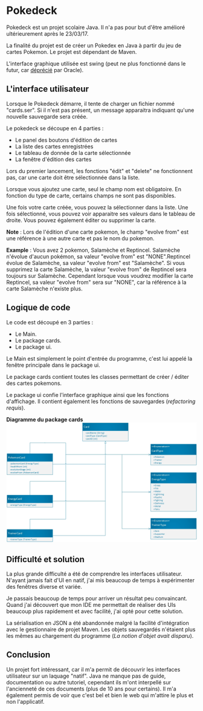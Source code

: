 # Pokedeck
Pokedeck est un projet scolaire Java. Il n'a pas pour but d'être amélioré ultérieurement après le 23/03/17.

La finalité du projet est de créer un Pokedex en Java à partir du jeu de cartes Pokemon. Le projet est dépendant de Maven.

L'interface graphique utilisée est swing (peut ne plus fonctionné dans le futur, car 
[déprécié](http://www.oracle.com/technetwork/java/javafx/overview/faq-1446554.html#6) par Oracle).

## L'interface utilisateur
Lorsque le Pokedeck démarre, il tente de charger un fichier nommé "cards.ser". Si il n'est pas présent, un message 
apparaitra indiquant qu'une nouvelle sauvegarde sera créée.

Le pokedeck se découpe en 4 parties : 
- Le panel des boutons d'édition de cartes 
- La liste des cartes enregistrées 
- Le tableau de donnée de la carte sélectionnée 
- La fenêtre d'édition des cartes
 
Lors du premier lancement, les fonctions "édit" et "delete" ne fonctionnent pas, car une carte doit être sélectionnée 
dans la liste.

Lorsque vous ajoutez une carte, seul le champ nom est obligatoire. En fonction du type de carte, certains champs ne 
sont pas disponibles.

Une fois votre carte créée, vous pouvez la sélectionner dans la liste. Une fois sélectionné, vous pouvez voir apparaitre 
ses valeurs dans le tableau de droite. Vous pouvez également éditer ou supprimer la carte.

**Note** : Lors de l'édition d'une carte pokemon, le champ "evolve from" est une référence à une autre carte et pas le nom du pokemon.

**Example** : Vous avez 2 pokemon, Salamèche et Reptincel. Salamèche n'évolue d'aucun pokémon, sa valeur "evolve from" 
est "NONE".Reptincel évolue de Salamèche, sa valeur "evolve from" est "Salamèche". Si vous supprimez la carte Salamèche, 
la valeur "evolve from" de Reptincel sera toujours sur Salamèche. Cependant lorsque vous voudrez modifier la carte 
Reptincel, sa valeur "evolve from" sera sur "NONE", car la référence à la carte Salamèche n'existe plus.

## Logique de code
Le code est découpé en 3 parties :
 - Le Main.
 - Le package cards.
 - Le package ui.

Le Main est simplement le point d'entrée du programme, c'est lui appelé la fenêtre principale dans le package ui.

Le package cards contient toutes les classes permettant de créer / éditer des cartes pokemons.

Le package ui confie l'interface graphique ainsi que les fonctions d'affichage. Il contient également les fonctions de 
sauvegardes (_refactoring requis_).

**Diagramme du package cards**
![Diagramme du package cards](uml.jpg)

## Difficulté et solution
La plus grande difficulté a été de comprendre les interfaces utilisateur. N'ayant jamais fait d'UI en natif, j'ai mis 
beaucoup de temps à expérimenter des fenêtres diverse et variée. 

Je passais beaucoup de temps pour arriver un résultat peu convaincant. Quand j'ai découvert que mon IDE me permettait de
 réaliser des UIs beaucoup plus rapidement et avec facilité, j'ai opté pour cette solution.

La sérialisation en JSON a été abandonnée malgré la facilité d'intégration avec le gestionnaire de projet Maven. Les 
objets sauvegardés n'étaient plus les mêmes au chargement du programme (_La notion d'objet avait disparu_).

## Conclusion
Un projet fort intéressant, car il m'a permit de découvrir les interfaces utilisateur sur un laquage "natif". Java ne manque 
pas de guide, documentation ou autre tutoriel, cependant ils m'ont interpellé sur l'ancienneté de ces documents 
(plus de 10 ans pour certains). Il m'a également permis de voir que c'est bel et bien le web qui m'attire le plus et 
non l'applicatif.